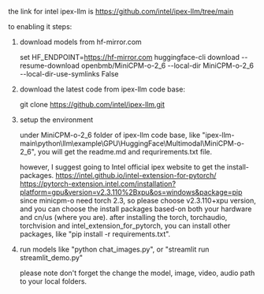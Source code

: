 the link for intel ipex-llm is https://github.com/intel/ipex-llm/tree/main

to enabling it steps:
1. download models from hf-mirror.com

   set HF_ENDPOINT=https://hf-mirror.com
   huggingface-cli download --resume-download openbmb/MiniCPM-o-2_6 --local-dir MiniCPM-o-2_6 --local-dir-use-symlinks False

3. download the latest code from ipex-llm code base:

   git clone https://github.com/intel/ipex-llm.git

5. setup the environment

   under MiniCPM-o-2_6 folder of ipex-llm code base, like "ipex-llm-main\python\llm\example\GPU\HuggingFace\Multimodal\MiniCPM-o-2_6", you will get the readme.md and requrirements.txt file.

    however, I suggest going to Intel official ipex website to get the install-packages.
    https://intel.github.io/intel-extension-for-pytorch/
    https://pytorch-extension.intel.com/installation?platform=gpu&version=v2.3.110%2Bxpu&os=windows&package=pip
    since minicpm-o need torch 2.3, so please choose v2.3.110+xpu version, and you can choose the install packages based-on both your hardware and cn/us (where you are).
   after installing the torch, torchaudio, torchvision and intel_extension_for_pytorch, you can install other packages, like "pip install -r requirements.txt".

7. run models like "python chat_images.py", or "streamlit run streamlit_demo.py"

   please note don't forget the change the model, image, video, audio path to your local folders.
